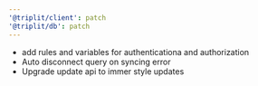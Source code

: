```yaml
---
'@triplit/client': patch
'@triplit/db': patch
---
```


- add rules and variables for authenticationa and authorization
- Auto disconnect query on syncing error
- Upgrade update api to immer style updates
